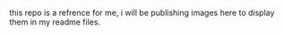this repo is a refrence for me, i will be publishing images here to display them in my readme files.
